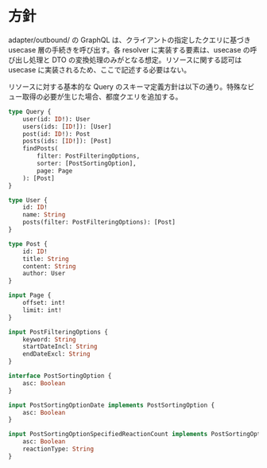 # 方針
adapter/outbound/ の GraphQL は、クライアントの指定したクエリに基づき usecase 層の手続きを呼び出す。各 resolver に実装する要素は、usecase の呼び出し処理と DTO の変換処理のみがとなる想定。リソースに関する認可は usecase に実装されるため、ここで記述する必要はない。


リソースに対する基本的な Query のスキーマ定義方針は以下の通り。特殊なビュー取得の必要が生じた場合、都度クエリを追加する。

```graphql
type Query {
    user(id: ID!): User
    users(ids: [ID!]): [User]
    post(id: ID!): Post
    posts(ids: [ID!]): [Post]
    findPosts(
        filter: PostFilteringOptions, 
        sorter: [PostSortingOption], 
        page: Page
    ): [Post]
}

type User {
    id: ID!
    name: String
    posts(filter: PostFilteringOptions): [Post]
}

type Post {
    id: ID!
    title: String
    content: String
    author: User
}

input Page {
    offset: int!
    limit: int!
}

input PostFilteringOptions {
    keyword: String
    startDateIncl: String
    endDateExcl: String
}

interface PostSortingOption {
    asc: Boolean
}

input PostSortingOptionDate implements PostSortingOption {
    asc: Boolean
}

input PostSortingOptionSpecifiedReactionCount implements PostSortingOption {
    asc: Boolean
    reactionType: String
}
```
